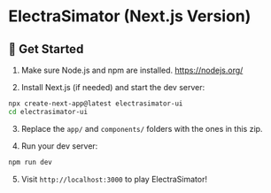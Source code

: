# ElectraSimator (Next.js Version)

## 🚀 Get Started

1. Make sure Node.js and npm are installed.
   https://nodejs.org/

2. Install Next.js (if needed) and start the dev server:

```bash
npx create-next-app@latest electrasimator-ui
cd electrasimator-ui
```

3. Replace the `app/` and `components/` folders with the ones in this zip.

4. Run your dev server:

```bash
npm run dev
```

5. Visit `http://localhost:3000` to play ElectraSimator!
